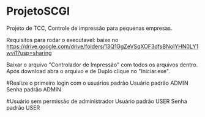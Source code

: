 # ProjetoSCGI
Projeto de TCC, Controle de impressão para pequenas empresas.

Requisitos para rodar o executavel: baixe no https://drive.google.com/drive/folders/13Q1GgZeVSqXOF3dfsBNoIYHN0LY1wvi1?usp=sharing

Baixar o arquivo "Controlador de Impressão" com todos os arquivos dentro.
Após download abra o arquivo e de Duplo clique no "Iniciar.exe".

#Realize o primeiro login com o usuários padrão
Usuário padrão ADMIN
Senha padrão ADMIN

#Usuário sem permissão de administrador
Usuário padrão USER
Senha padrão USER
